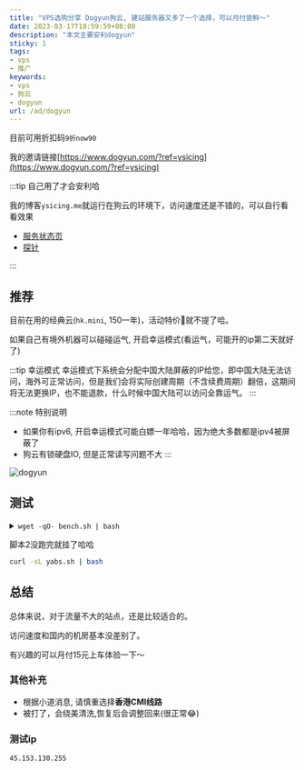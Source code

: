 ```yaml
---
title: "VPS选购分享 Dogyun狗云, 建站服务器又多了一个选择，可以月付尝鲜～"
date: 2023-03-17T18:59:59+08:00
description: "本文主要安利dogyun"
sticky: 1
tags:
- vps
- 推广
keywords:
- vps
- 狗云
- dogyun
url: /ad/dogyun
---
```


目前可用折扣码`9折now90`

我的邀请链接[https://www.dogyun.com/?ref=ysicing](https://www.dogyun.com/?ref=ysicing)

<!-- truncate -->

:::tip 自己用了才会安利哈

我的博客`ysicing.me`就运行在狗云的环境下，访问速度还是不错的，可以自行看看效果

- [服务状态页](https://status.ysicing.cloud/)
- [探针](https://nzops.ysicing.cloud/)

:::

## 推荐

目前在用的经典云(`hk.mini`, 150一年)，活动特价🐔就不提了哈。

如果自己有境外机器可以碰碰运气, 开启幸运模式(看运气，可能开的ip第二天就好了)

:::tip 幸运模式
幸运模式下系统会分配中国大陆屏蔽的IP给您，即中国大陆无法访问，海外可正常访问，但是我们会将实际创建周期（不含续费周期）翻倍，这期间将无法更换IP，也不能退款，什么时候中国大陆可以访问全靠运气。
:::

:::note 特别说明

- 如果你有ipv6, 开启幸运模式可能白嫖一年哈哈，因为绝大多数都是ipv4被屏蔽了
- 狗云有锁硬盘IO, 但是正常读写问题不大
:::

![dogyun](/images/blog/20230317/dogyun.jpg)

## 测试

<details>
<summary><code>wget -qO- bench.sh | bash</code></summary>

```bash title="wget -qO- bench.sh | bash"
-------------------- A Bench.sh Script By Teddysun -------------------
 Version            : v2022-06-01
 Usage              : wget -qO- bench.sh | bash
----------------------------------------------------------------------
 CPU Model          : Intel(R) Xeon(R) CPU E5-2696 v3 @ 2.30GHz
 CPU Cores          : 1 @ 2299.996 MHz
 CPU Cache          : 16384 KB
 AES-NI             : Enabled
 VM-x/AMD-V         : Enabled
 Total Disk         : 14.2 GB (5.2 GB Used)
 Total Mem          : 975.1 MB (629.6 MB Used)
 Total Swap         : 477.0 MB (233.6 MB Used)
 System uptime      : 18 days, 23 hour 27 min
 Load average       : 0.08, 0.12, 0.14
 OS                 : Debian GNU/Linux 11
 Arch               : x86_64 (64 Bit)
 Kernel             : 6.0.0-0.deb11.6-amd64
 TCP CC             : bbr
 Virtualization     : KVM
 Organization       : AS55933 Cloudie Limited
 Location           : Hong Kong / HK
 Region             : Central and Western
----------------------------------------------------------------------
 I/O Speed(1st run) : 63.9 MB/s
 I/O Speed(2nd run) : 49.9 MB/s
 I/O Speed(3rd run) : 51.2 MB/s
 I/O Speed(average) : 55.0 MB/s
----------------------------------------------------------------------
 Node Name        Upload Speed      Download Speed      Latency
 Speedtest.net    29.94 Mbps        29.70 Mbps          2.30 ms
 Los Angeles, US  30.80 Mbps        29.51 Mbps          147.20 ms
 Dallas, US       30.00 Mbps        29.54 Mbps          174.27 ms
 Montreal, CA     29.21 Mbps        32.04 Mbps          193.59 ms
 Paris, FR        29.94 Mbps        28.98 Mbps          205.66 ms
 Amsterdam, NL    25.64 Mbps        32.41 Mbps          189.05 ms
 Shanghai, CN     27.11 Mbps        29.49 Mbps          338.12 ms
 Nanjing, CN      7.26 Mbps         30.30 Mbps          92.96 ms
 Guangzhou, CN    30.98 Mbps        30.64 Mbps          60.92 ms
 Hongkong, CN     29.92 Mbps        31.06 Mbps          37.53 ms
 Singapore, SG    29.52 Mbps        30.33 Mbps          35.81 ms
 Tokyo, JP        30.10 Mbps        29.58 Mbps          49.37 ms
----------------------------------------------------------------------
 Finished in        : 7 min 6 sec
 Timestamp          : 2023-03-17 20:05:37 HKT
----------------------------------------------------------------------
```

</details>

脚本2没跑完就挂了哈哈

```bash
curl -sL yabs.sh | bash
```

## 总结

总体来说，对于流量不大的站点，还是比较适合的。

访问速度和国内的机房基本没差别了。

有兴趣的可以月付15元上车体验一下～

### 其他补充

- 根据小道消息, 请慎重选择<b>香港CMI线路</b>
- 被打了，会绕美清洗,恢复后会调整回来(很正常😂)

### 测试ip

```bash title="经典/香港特惠-HK.MINI"
45.153.130.255
```
